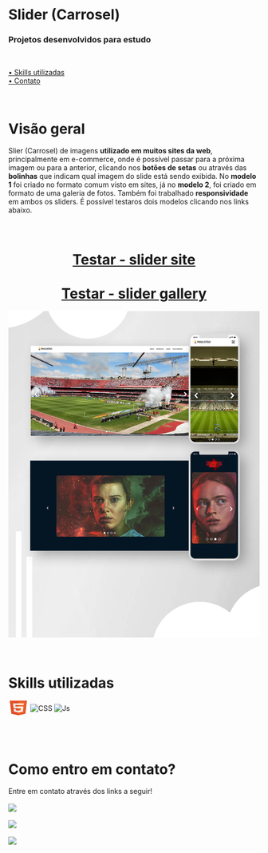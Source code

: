 <div>
<h1>Slider (Carrosel)</h1>
</div>

<h3>
  Projetos desenvolvidos para estudo
</h3>
<br>

<p>
 <!-- <a href="#visao">• Visão geral</a> <br> -->
 <a href="#leng">• Skills utilizadas</a>
 <br>
 <a href="#contato">• Contato</a>  
</p>
<br>

<div id="visao">
<h1>Visão geral</h1>
Slier (Carrosel) de imagens <strong>utilizado em muitos sites da web</strong>, principalmente em e-commerce, onde é possível passar para a próxima imagem ou para a anterior, clicando nos <strong>botões de setas</strong> ou através das <strong>bolinhas</strong> que indicam qual imagem do slide está sendo exibida.
No <strong>modelo 1</strong> foi criado no formato comum visto em sites, já no <strong>modelo 2</strong>, foi criado em formato de uma galeria de fotos. Também foi trabalhado <strong>responsividade</strong> em ambos os sliders. É possível testaros dois modelos clicando nos links abaixo.
</div>
<br>
<br>

<h1 align="center">
<!-- <h1> -->
<a href="https://htmlpreview.github.io/?https://github.com/matealves/slider/blob/main/slider-site/index.html" target="_blank">Testar - slider site</a> 
<br>
<br>
<a href="slider-gallery/index.html" target="_blank">Testar - slider gallery</a> 
</h1>

<p align = "center">
  <img src ="img_readme.jpg" alt = "mockup" />
</p>
<br>

<div id="leng">
<h1>Skills utilizadas</h1>

 <img align="center" alt="HTML" height="30" width="40" src="https://raw.githubusercontent.com/devicons/devicon/master/icons/html5/html5-original.svg">
  <img align="center" alt="CSS" height="30" width="40" src="https://cdn.jsdelivr.net/gh/devicons/devicon/icons/css3/css3-original.svg">
  <img align="center" alt="Js" height="30" width="40" src="https://cdn.jsdelivr.net/gh/devicons/devicon/icons/javascript/javascript-original.svg">

</div>
<br>
<br>
<br>

<div id="contato">
<h1>Como entro em contato?</h1>

Entre em contato através dos links a seguir!
<br>
<br>
<a href="https://www.linkedin.com/in/mateusalvesds/" target="_blank"><img src="https://img.shields.io/badge/-LinkedIn-%230077B5?style=for-the-badge&logo=linkedin&logoColor=white" target="_blank"></a>

<a href = "mailto:contatomateusalves@hotmail.com"><img src="https://img.shields.io/badge/Microsoft_Outlook-0078D4?style=for-the-badge&logo=microsoft-outlook&logoColor=white" target="_blank"></a>

<a href="https://api.whatsapp.com/send?phone=+5511966616365" target="_blank"><img src="https://img.shields.io/badge/WhatsApp-25D366?style=for-the-badge&logo=whatsapp&logoColor=white" target="_blank"></a>

</div>
<br>
<br>
<br>
